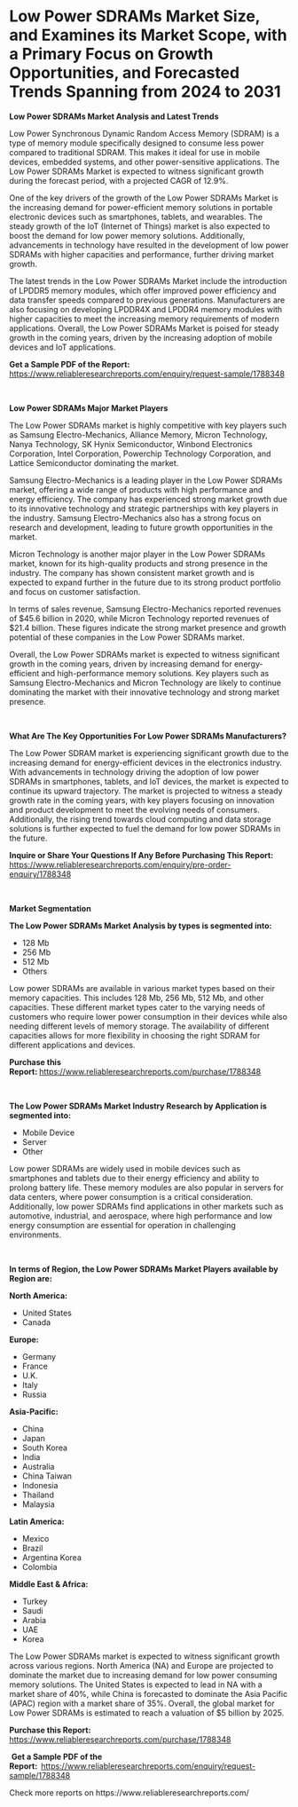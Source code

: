 <p><h1>Low Power SDRAMs Market Size, and Examines its Market Scope, with a Primary Focus on Growth Opportunities, and Forecasted Trends Spanning from 2024 to 2031</h1></p><p><strong>Low Power SDRAMs Market Analysis and Latest Trends</strong></p>
<p><p>Low Power Synchronous Dynamic Random Access Memory (SDRAM) is a type of memory module specifically designed to consume less power compared to traditional SDRAM. This makes it ideal for use in mobile devices, embedded systems, and other power-sensitive applications. The Low Power SDRAMs Market is expected to witness significant growth during the forecast period, with a projected CAGR of 12.9%.</p><p>One of the key drivers of the growth of the Low Power SDRAMs Market is the increasing demand for power-efficient memory solutions in portable electronic devices such as smartphones, tablets, and wearables. The steady growth of the IoT (Internet of Things) market is also expected to boost the demand for low power memory solutions. Additionally, advancements in technology have resulted in the development of low power SDRAMs with higher capacities and performance, further driving market growth.</p><p>The latest trends in the Low Power SDRAMs Market include the introduction of LPDDR5 memory modules, which offer improved power efficiency and data transfer speeds compared to previous generations. Manufacturers are also focusing on developing LPDDR4X and LPDDR4 memory modules with higher capacities to meet the increasing memory requirements of modern applications. Overall, the Low Power SDRAMs Market is poised for steady growth in the coming years, driven by the increasing adoption of mobile devices and IoT applications.</p></p>
<p><strong>Get a Sample PDF of the Report:&nbsp;</strong> <a href="https://www.reliableresearchreports.com/enquiry/request-sample/1788348">https://www.reliableresearchreports.com/enquiry/request-sample/1788348</a></p>
<p>&nbsp;</p>
<p><strong>Low Power SDRAMs Major Market Players</strong></p>
<p><p>The Low Power SDRAMs market is highly competitive with key players such as Samsung Electro-Mechanics, Alliance Memory, Micron Technology, Nanya Technology, SK Hynix Semiconductor, Winbond Electronics Corporation, Intel Corporation, Powerchip Technology Corporation, and Lattice Semiconductor dominating the market.</p><p>Samsung Electro-Mechanics is a leading player in the Low Power SDRAMs market, offering a wide range of products with high performance and energy efficiency. The company has experienced strong market growth due to its innovative technology and strategic partnerships with key players in the industry. Samsung Electro-Mechanics also has a strong focus on research and development, leading to future growth opportunities in the market.</p><p>Micron Technology is another major player in the Low Power SDRAMs market, known for its high-quality products and strong presence in the industry. The company has shown consistent market growth and is expected to expand further in the future due to its strong product portfolio and focus on customer satisfaction.</p><p>In terms of sales revenue, Samsung Electro-Mechanics reported revenues of $45.6 billion in 2020, while Micron Technology reported revenues of $21.4 billion. These figures indicate the strong market presence and growth potential of these companies in the Low Power SDRAMs market.</p><p>Overall, the Low Power SDRAMs market is expected to witness significant growth in the coming years, driven by increasing demand for energy-efficient and high-performance memory solutions. Key players such as Samsung Electro-Mechanics and Micron Technology are likely to continue dominating the market with their innovative technology and strong market presence.</p></p>
<p>&nbsp;</p>
<p><strong>What Are The Key Opportunities For Low Power SDRAMs Manufacturers?</strong></p>
<p><p>The Low Power SDRAM market is experiencing significant growth due to the increasing demand for energy-efficient devices in the electronics industry. With advancements in technology driving the adoption of low power SDRAMs in smartphones, tablets, and IoT devices, the market is expected to continue its upward trajectory. The market is projected to witness a steady growth rate in the coming years, with key players focusing on innovation and product development to meet the evolving needs of consumers. Additionally, the rising trend towards cloud computing and data storage solutions is further expected to fuel the demand for low power SDRAMs in the future.</p></p>
<p><strong>Inquire or Share Your Questions If Any Before Purchasing This Report:</strong> <a href="https://www.reliableresearchreports.com/enquiry/pre-order-enquiry/1788348">https://www.reliableresearchreports.com/enquiry/pre-order-enquiry/1788348</a></p>
<p>&nbsp;</p>
<p><strong>Market Segmentation</strong></p>
<p><strong>The Low Power SDRAMs Market Analysis by types is segmented into:</strong></p>
<p><ul><li>128 Mb</li><li>256 Mb</li><li>512 Mb</li><li>Others</li></ul></p>
<p><p>Low power SDRAMs are available in various market types based on their memory capacities. This includes 128 Mb, 256 Mb, 512 Mb, and other capacities. These different market types cater to the varying needs of customers who require lower power consumption in their devices while also needing different levels of memory storage. The availability of different capacities allows for more flexibility in choosing the right SDRAM for different applications and devices.</p></p>
<p><strong>Purchase this Report:&nbsp;</strong><a href="https://www.reliableresearchreports.com/purchase/1788348">https://www.reliableresearchreports.com/purchase/1788348</a></p>
<p>&nbsp;</p>
<p><strong>The Low Power SDRAMs Market Industry Research by Application is segmented into:</strong></p>
<p><ul><li>Mobile Device</li><li>Server</li><li>Other</li></ul></p>
<p><p>Low power SDRAMs are widely used in mobile devices such as smartphones and tablets due to their energy efficiency and ability to prolong battery life. These memory modules are also popular in servers for data centers, where power consumption is a critical consideration. Additionally, low power SDRAMs find applications in other markets such as automotive, industrial, and aerospace, where high performance and low energy consumption are essential for operation in challenging environments.</p></p>
<p>&nbsp;</p>
<p><strong>In terms of Region, the Low Power SDRAMs Market Players available by Region are:</strong></p>
<p>
    <p> <strong> North America: </strong>
        <ul>
            <li>United States</li>
            <li>Canada</li>
        </ul>
        </p> 
    <p> <strong> Europe: </strong>
        <ul>
            <li>Germany</li>
            <li>France</li>
            <li>U.K.</li>
            <li>Italy</li>
            <li>Russia</li>
        </ul>
        </p> 
    <p> <strong> Asia-Pacific: </strong>
        <ul>
            <li>China</li>
            <li>Japan</li>
            <li>South Korea</li>
            <li>India</li>
            <li>Australia</li>
            <li>China Taiwan</li>
            <li>Indonesia</li>
            <li>Thailand</li>
            <li>Malaysia</li>
        </ul>
        </p> 
    <p> <strong> Latin America: </strong>
        <ul>
            <li>Mexico</li>
            <li>Brazil</li>
            <li>Argentina Korea</li>
            <li>Colombia</li>
        </ul>
        </p> 
    <p> <strong> Middle East & Africa: </strong>
        <ul>
            <li>Turkey</li>
            <li>Saudi</li>
            <li>Arabia</li>
            <li>UAE</li>
            <li>Korea</li>
        </ul>
    </p>
    </p>
<p><p>The Low Power SDRAMs market is expected to witness significant growth across various regions. North America (NA) and Europe are projected to dominate the market due to increasing demand for low power consuming memory solutions. The United States is expected to lead in NA with a market share of 40%, while China is forecasted to dominate the Asia Pacific (APAC) region with a market share of 35%. Overall, the global market for Low Power SDRAMs is estimated to reach a valuation of $5 billion by 2025.</p></p>
<p><strong>Purchase this Report: </strong><a href="https://www.reliableresearchreports.com/purchase/1788348">https://www.reliableresearchreports.com/purchase/1788348</a></p>
<p>&nbsp;<strong>Get a Sample PDF of the Report:&nbsp;&nbsp;</strong><a href="https://www.reliableresearchreports.com/enquiry/request-sample/1788348">https://www.reliableresearchreports.com/enquiry/request-sample/1788348</a></p>
<p><strong></strong></p>
<p>Check more reports on https://www.reliableresearchreports.com/</p>